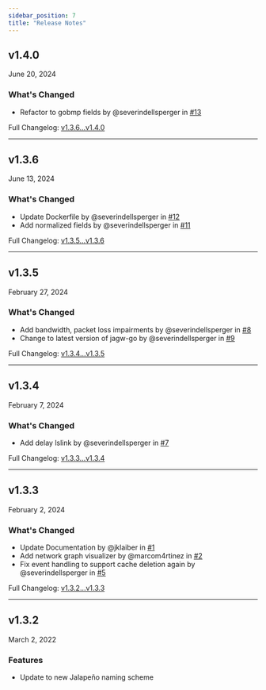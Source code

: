 ```yaml
---
sidebar_position: 7
title: "Release Notes"
---
```


## v1.4.0

June 20, 2024

### What's Changed

- Refactor to gobmp fields by @severindellsperger in [#13](https://github.com/jalapeno-api-gateway/jagw/pull/13)

Full Changelog: [v1.3.6...v1.4.0](https://github.com/jalapeno-api-gateway/jagw/compare/v1.3.6...v1.4.0)

<hr />

## v1.3.6

June 13, 2024

### What's Changed

- Update Dockerfile by @severindellsperger in [#12](https://github.com/jalapeno-api-gateway/jagw/pull/12) 
- Add normalized fields by @severindellsperger in [#11](https://github.com/jalapeno-api-gateway/jagw/pull/11)

Full Changelog: [v1.3.5...v1.3.6](https://github.com/jalapeno-api-gateway/jagw/compare/v1.3.5...v1.3.6)

<hr />

## v1.3.5

February 27, 2024

### What's Changed

- Add bandwidth, packet loss impairments by @severindellsperger in [#8](https://github.com/jalapeno-api-gateway/jagw/pull/8)
- Change to latest version of jagw-go by @severindellsperger in [#9](https://github.com/jalapeno-api-gateway/jagw/pull/9)

Full Changelog: [v1.3.4...v1.3.5](https://github.com/jalapeno-api-gateway/jagw/compare/v1.3.4...v1.3.5)

<hr />

## v1.3.4

February 7, 2024

### What's Changed

- Add delay lslink by @severindellsperger in [#7](https://github.com/jalapeno-api-gateway/jagw/pull/7)

Full Changelog: [v1.3.3...v1.3.4](https://github.com/jalapeno-api-gateway/jagw/compare/v1.3.3...v1.3.4)

<hr />

## v1.3.3

February 2, 2024

### What's Changed

- Update Documentation by @jklaiber in [#1](https://github.com/jalapeno-api-gateway/jagw/pull/1)
- Add network graph visualizer by @marcom4rtinez in [#2](https://github.com/jalapeno-api-gateway/jagw/pull/2)
- Fix event handling to support cache deletion again by @severindellsperger in [#5](https://github.com/jalapeno-api-gateway/jagw/pull/5)

Full Changelog: [v1.3.2...v1.3.3](https://github.com/jalapeno-api-gateway/jagw/compare/v1.3.2...v1.3.3)

<hr />

## v1.3.2

March 2, 2022

### Features

- Update to new Jalapeño naming scheme